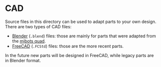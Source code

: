 # CAD

Source files in this directory can be used to adapt parts to your own design. There are two types of CAD files:

- [Blender](https://www.blender.org/) (``.blend``) files: those are mainly for parts that were adapted from the [mjbots quad](https://github.com/mjbots/quad/tree/42bbbffb694560cd855d12f6a6930ce2af3cbc5a/hw/chassis/3dprint).
- [FreeCAD](https://www.freecad.org/) (``.FCStd``) files: those are the more recent parts.

In the future new parts will be designed in FreeCAD, while legacy parts are in Blender format.
